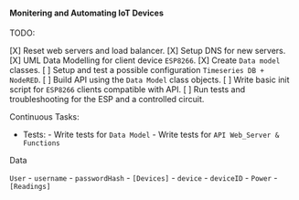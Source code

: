 <h4> Monitering and Automating IoT Devices </h4>

TODO:

[X] Reset web servers and load balancer.
[X] Setup DNS for new servers.
[X] UML Data Modelling for client device `ESP8266`.
[X] Create `Data model` classes.
[ ] Setup and test a possible configuration `Timeseries DB + NodeRED`.
[ ] Build API using the `Data Model` class objects.
[ ] Write basic init script for `ESP8266` clients compatible with API.
[ ] Run tests and troubleshooting for the ESP and a controlled circuit.

Continuous Tasks:
- Tests:
        - Write tests for `Data Model`
        - Write tests for `API Web_Server & Functions`

Data

`User`
      - ``username``
      - ``passwordHash``
      - ``[Devices]`` -
                       ``device``
                       - `deviceID`
                       - `Power`
                       - `[Readings]`